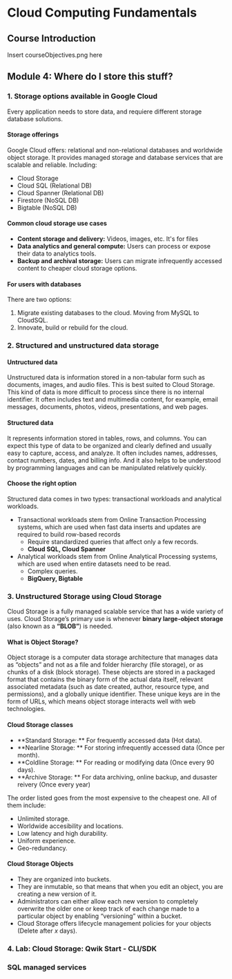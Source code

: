 # Cloud Computing Fundamentals
## Course Introduction
Insert courseObjectives.png here

## Module 4: Where do I store this stuff?
### 1. Storage options available in Google Cloud
Every application needs to store data, and requiere different storage database solutions.

#### Storage offerings
Google Cloud offers: relational and non-relational databases and worldwide object storage. It provides managed storage and database services that are scalable and reliable. Including:
- Cloud Storage
- Cloud SQL (Relational DB)
- Cloud Spanner (Relational DB)
- Firestore (NoSQL DB)
- Bigtable (NoSQL DB)
 
 #### Common cloud storage use cases
 - **Content storage and delivery:** Videos, images, etc. It's for files
 - **Data analytics and general compute:** Users can process or expose their data to analytics tools.
 - **Backup and archival storage:** Users can migrate infrequently accessed content to cheaper cloud storage options.
 
 #### For users with databases
 There are two options:
 1. Migrate existing databases to the cloud. Moving from MySQL to CloudSQL.
 2. Innovate, build or rebuild for the cloud.

### 2. Structured and unstructured data storage
#### Untructured data
Unstructured data is information stored in a non-tabular form such as documents, images, and audio files. This is best suited to Cloud Storage. This kind of data is more difficult to process since there is no internal identifier.
It often includes text and multimedia content, for example, email messages, documents, photos, videos, presentations, and web pages.

#### Structured data
It represents information stored in tables, rows, and columns. You can expect this type of data to be organized and clearly defined and usually easy to capture, access, and analyze.
It often includes names, addresses, contact numbers, dates, and billing info. And it also helps to be understood by programming languages and can be manipulated relatively quickly.

#### Choose the right option
Structured data comes in two types: transactional workloads and analytical workloads.
- Transactional workloads stem from Online Transaction Processing systems, which are used when fast data inserts and updates are required to build row-based records
  - Require standardized queries that affect only a few records.
  - **Cloud SQL, Cloud Spanner**
- Analytical workloads stem from Online Analytical Processing systems, which are used when entire datasets need to be read.
  - Complex queries.
  - **BigQuery,  Bigtable**

### 3. Unstructured Storage using Cloud Storage
Cloud Storage is a fully managed scalable service that has a wide variety of uses. Cloud Storage’s primary use is whenever **binary large-object storage** (also known as a **“BLOB”**) is needed.

#### What is Object Storage?
Object storage is a computer data storage architecture that manages data as “objects” and not as a file and folder hierarchy (file storage), or as chunks of a disk (block storage). These objects are stored in a packaged format that contains the binary form of the actual data itself, relevant associated metadata (such as date created, author, resource type, and permissions), and a globally unique identifier.
These unique keys are in the form of URLs, which means object storage interacts well with web technologies. 

#### Cloud Storage classes
- **Standard Storage: ** For frequently accessed data (Hot data).
- **Nearline Storage: ** For storing infrequently accessed data (Once per month).
- **Coldline Storage: ** For reading or modifying data (Once every 90 days).
- **Archive Storage: ** For data archiving, online backup, and dusaster reivery (Once every year)

The order listed goes from the most expensive to the cheapest one. All of them include:
- Unlimited storage.
- Worldwide accesibility and locations.
- Low latency and high durability.
- Uniform experience.
- Geo-redundancy.

#### Cloud Storage Objects
- They are organized into buckets.
- They are inmutable, so that means that when you edit an object, you are creating a new version of it.
- Administrators can either allow each new version to completely overwrite the older one or keep track of each change made to a particular object by enabling “versioning” within a bucket.
- Cloud Storage offers lifecycle management policies for your objects (Delete after *x* days).

### 4. Lab: Cloud Storage: Qwik Start - CLI/SDK


### SQL managed services

### 

### 

### 

### 

### 

### 

### 

### 
